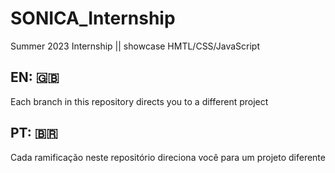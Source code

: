 # SONICA_Internship
Summer 2023 Internship || showcase HMTL/CSS/JavaScript

## EN: 🇬🇧 
Each branch in this repository directs you to a different project

## PT: 🇧🇷 
Cada ramificação neste repositório direciona você para um projeto diferente
